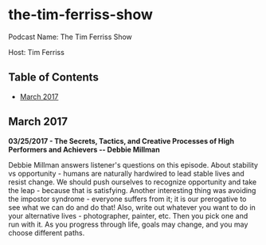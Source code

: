 # the-tim-ferriss-show

Podcast Name: The Tim Ferriss Show

Host: Tim Ferriss

## Table of Contents

* [March 2017](#march-2017)

## March 2017

**03/25/2017 - The Secrets, Tactics, and Creative Processes of High Performers and Achievers -- Debbie Millman**

Debbie Millman answers listener's questions on this episode. About stability vs opportunity - humans are naturally hardwired to lead stable lives and resist change. We should push ourselves to recognize opportunity and take the leap - because that is satisfying. Another interesting thing was avoiding the impostor syndrome - everyone suffers from it; it is our prerogative to see what we can do and do that! Also, write out whatever you want to do in your alternative lives - photographer, painter, etc. Then you pick one and run with it. As you progress through life, goals may change, and you may choose different paths.